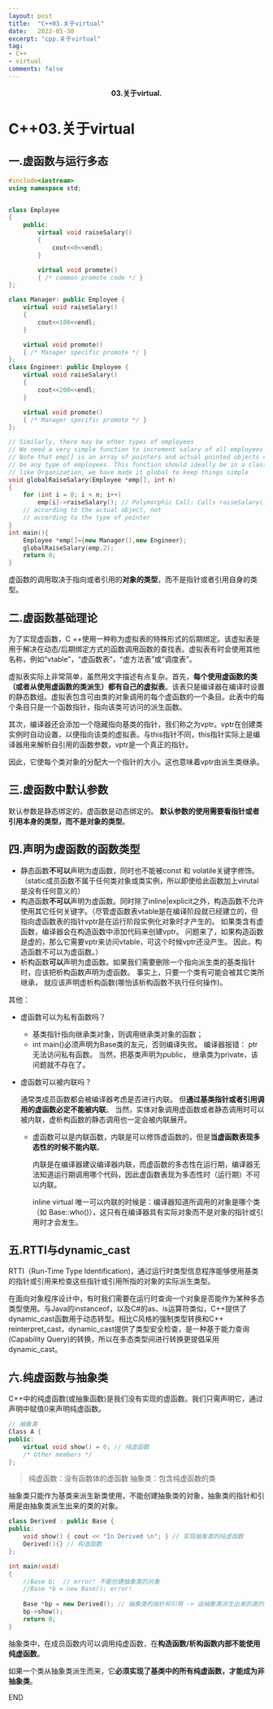 ```yaml
---
layout: post
title:  "C++03.关于virtual"
date:   2022-05-30
excerpt: "cpp.关于virtual"
tag:
- C++
- virtual
comments: false
---
```


<center><b>03.关于virtual.</b> </center>

# C++03.关于virtual

## 一.虚函数与运行多态

```c++
#include<iostream>
using namespace std;


class Employee 
{ 
    public: 
        virtual void raiseSalary() 
        {
            cout<<0<<endl; 
        }

        virtual void promote() 
        { /* common promote code */ } 
}; 

class Manager: public Employee { 
    virtual void raiseSalary() 
    {   
        cout<<100<<endl;    
    } 

    virtual void promote() 
    { /* Manager specific promote */ } 
}; 
class Engineer: public Employee { 
    virtual void raiseSalary() 
    {
        cout<<200<<endl;    
    }

    virtual void promote() 
    { /* Manager specific promote */ } 
}; 

// Similarly, there may be other types of employees 
// We need a very simple function to increment salary of all employees 
// Note that emp[] is an array of pointers and actual pointed objects can 
// be any type of employees. This function should ideally be in a class  
// like Organization, we have made it global to keep things simple 
void globalRaiseSalary(Employee *emp[], int n) 
{ 
    for (int i = 0; i < n; i++) 
        emp[i]->raiseSalary(); // Polymorphic Call: Calls raiseSalary()  
    // according to the actual object, not  
    // according to the type of pointer                                  
} 
int main(){
    Employee *emp[]={new Manager(),new Engineer};
    globalRaiseSalary(emp,2); 
    return 0;
}
```

虚函数的调用取决于指向或者引用的**对象的类型**，而不是指针或者引用自身的类型。

## 二.虚函数基础理论

为了实现虚函数，C ++使用一种称为虚拟表的特殊形式的后期绑定。该虚拟表是用于解决在动态/后期绑定方式的函数调用函数的查找表。虚拟表有时会使用其他名称，例如“vtable”，“虚函数表”，“虚方法表”或“调度表”。

虚拟表实际上非常简单，虽然用文字描述有点复杂。首先，**每个使用虚函数的类（或者从使用虚函数的类派生）都有自己的虚拟表**。该表只是编译器在编译时设置的静态数组。虚拟表包含可由类的对象调用的每个虚函数的一个条目。此表中的每个条目只是一个函数指针，指向该类可访问的派生函数。

其次，编译器还会添加一个隐藏指向基类的指针，我们称之为vptr。vptr在创建类实例时自动设置，以便指向该类的虚拟表。与this指针不同，this指针实际上是编译器用来解析自引用的函数参数，vptr是一个真正的指针。

因此，它使每个类对象的分配大一个指针的大小。这也意味着vptr由派生类继承。

## 三.虚函数中默认参数

默认参数是静态绑定的，虚函数是动态绑定的。 **默认参数的使用需要看指针或者引用本身的类型，而不是对象的类型**。

## 四.声明为虚函数的函数类型

- 静态函数**不可以**声明为虚函数，同时也不能被const 和 volatile关键字修饰。（static成员函数不属于任何类对象或类实例，所以即使给此函数加上virutal是没有任何意义的）
- 构造函数**不可以**声明为虚函数。同时除了inline|explicit之外，构造函数不允许使用其它任何关键字。（尽管虚函数表vtable是在编译阶段就已经建立的，但指向虚函数表的指针vptr是在运行阶段实例化对象时才产生的。 如果类含有虚函数，编译器会在构造函数中添加代码来创建vptr。 问题来了，如果构造函数是虚的，那么它需要vptr来访问vtable，可这个时候vptr还没产生。 因此，构造函数不可以为虚函数。）
- 析构函数**可以**声明为虚函数。如果我们需要删除一个指向派生类的基类指针时，应该把析构函数声明为虚函数。 事实上，只要一个类有可能会被其它类所继承， 就应该声明虚析构函数(哪怕该析构函数不执行任何操作)。

其他：

- 虚函数可以为私有函数吗？
  - 基类指针指向继承类对象，则调用继承类对象的函数；
  - int main()必须声明为Base类的友元，否则编译失败。 编译器报错： ptr无法访问私有函数。 当然，把基类声明为public， 继承类为private，该问题就不存在了。

- 虚函数可以被内联吗？

  通常类成员函数都会被编译器考虑是否进行内联。 但**通过基类指针或者引用调用的虚函数必定不能被内联**。 当然，实体对象调用虚函数或者静态调用时可以被内联，虚析构函数的静态调用也一定会被内联展开。

  - 虚函数可以是内联函数，内联是可以修饰虚函数的，但是**当虚函数表现多态性的时候不能内联**。

    内联是在编译器建议编译器内联，而虚函数的多态性在运行期，编译器无法知道运行期调用哪个代码，因此虚函数表现为多态性时（运行期）不可以内联。

    inline virtual 唯一可以内联的时候是：编译器知道所调用的对象是哪个类（如 Base::who()），这只有在编译器具有实际对象而不是对象的指针或引用时才会发生。

## 五.RTTI与dynamic_cast

RTTI（Run-Time Type Identification)，通过运行时类型信息程序能够使用基类的指针或引用来检查这些指针或引用所指的对象的实际派生类型。

在面向对象程序设计中，有时我们需要在运行时查询一个对象是否能作为某种多态类型使用。与Java的instanceof，以及C#的as、is运算符类似，C++提供了dynamic_cast函数用于动态转型。相比C风格的强制类型转换和C++ reinterpret_cast，dynamic_cast提供了类型安全检查，是一种基于能力查询(Capability Query)的转换，所以在多态类型间进行转换更提倡采用dynamic_cast。

## 六.纯虚函数与抽象类

C++中的纯虚函数(或抽象函数)是我们没有实现的虚函数。我们只需声明它，通过声明中赋值0来声明纯虚函数。

```c++
// 抽象类
Class A {
public: 
    virtual void show() = 0; // 纯虚函数
    /* Other members */
}; 
```

> 纯虚函数：没有函数体的虚函数
> 抽象类：包含纯虚函数的类

抽象类只能作为基类来派生新类使用，不能创建抽象类的对象，抽象类的指针和引用是由抽象类派生出来的类的对象。

```c++
class Derived : public Base { 
public: 
    void show() { cout << "In Derived \n"; } // 实现抽象类的纯虚函数
    Derived(){} // 构造函数
}; 

int main(void) 
{ 
    //Base b;  // error! 不能创建抽象类的对象
    //Base *b = new Base(); error!
    
    Base *bp = new Derived(); // 抽象类的指针和引用 -> 由抽象类派生出来的类的对象
    bp->show();
    return 0; 
}
```



抽象类中，在成员函数内可以调用纯虚函数，在**构造函数/析构函数内部不能使用纯虚函数**。

如果一个类从抽象类派生而来，它**必须实现了基类中的所有纯虚函数，才能成为非抽象类**。



END